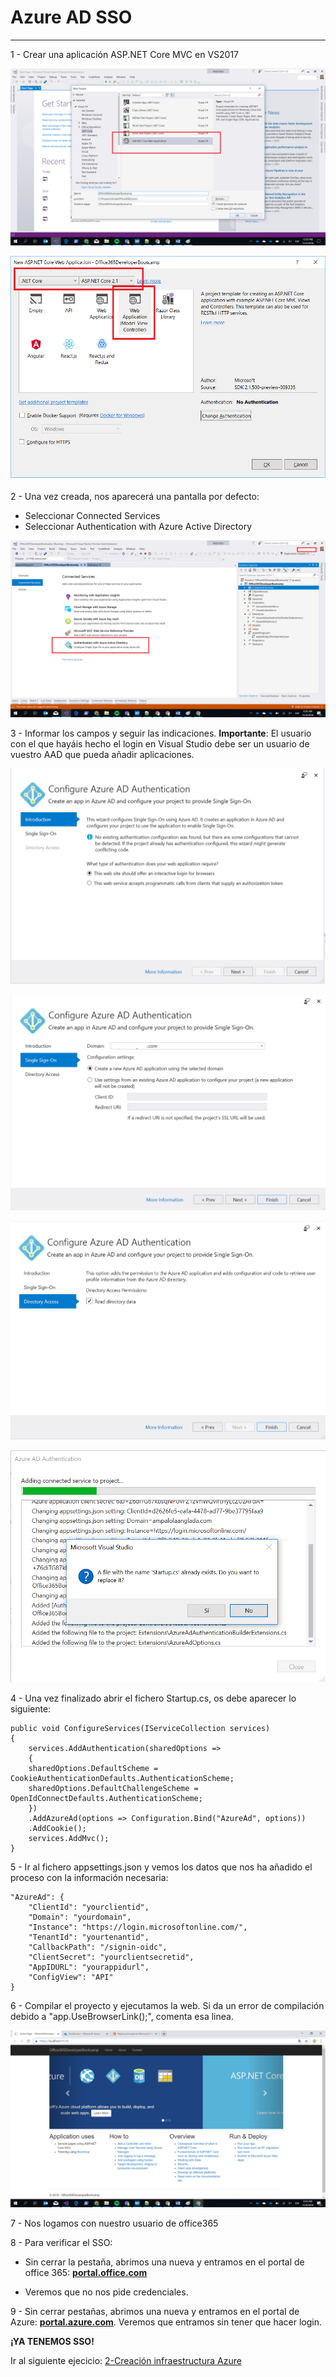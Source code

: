 # Azure AD SSO

----------
1 - Crear una aplicación ASP.NET Core MVC en VS2017

![alt text](../media/SSO/VS2017MVC1.png)
          
![alt text2](../media/SSO/VS2017MVC2.png)

2 - Una vez creada, nos aparecerá una pantalla por defecto:

- Seleccionar Connected Services
- Seleccionar Authentication with Azure Active Directory 
  
![alt text3](../media/SSO/VS2017MVC3.png)

3 - Informar los campos y seguir las indicaciones. **Importante**: El usuario con el que hayáis  hecho el login en Visual Studio debe ser un usuario de vuestro AAD que pueda añadir aplicaciones.

![alt text3](../media/SSO/azure_ad_configuration.png)

![alt text3](../media/SSO/azure_ad_configuration_2.png)

![alt text3](../media/SSO/azure_ad_configuration_3.png)

![alt text3](../media/SSO/code_replace.png)

4 - Una vez finalizado abrir el fichero Startup.cs, os debe aparecer lo siguiente:

	public void ConfigureServices(IServiceCollection services)
	{	
		services.AddAuthentication(sharedOptions =>  
		{  
		sharedOptions.DefaultScheme = CookieAuthenticationDefaults.AuthenticationScheme;  
		sharedOptions.DefaultChallengeScheme = OpenIdConnectDefaults.AuthenticationScheme;  
		})  
		.AddAzureAd(options => Configuration.Bind("AzureAd", options))  
		.AddCookie();  
		services.AddMvc();  
	}

5 - Ir al fichero appsettings.json y vemos los datos que nos ha añadido el proceso con la información necesaria:

	"AzureAd": {
	    "ClientId": "yourclientid",
	    "Domain": "yourdomain",
	    "Instance": "https://login.microsoftonline.com/",
	    "TenantId": "yourtenantid",
	    "CallbackPath": "/signin-oidc",
	    "ClientSecret": "yourclientsecretid",
	    "AppIDURL": "yourappidurl",
	    "ConfigView": "API"
	}

6 - Compilar el proyecto y ejecutamos la web.  Si da un error de compilación debido a "app.UseBrowserLink();", comenta esa linea.

![alt text3](../media/SSO/VS2017MVC4.png)

7 - Nos logamos con nuestro usuario de office365

8 - Para verificar el SSO:

- Sin cerrar la pestaña, abrimos una nueva y entramos en el portal de office 365: **[portal.office.com](http://portal.office.com "portal office 365")**
  
- Veremos que no nos pide credenciales.

9 - Sin cerrar pestañas, abrimos una nueva y entramos en el portal de Azure: **[portal.azure.com](https://portal.azure.com "portal azure")**. Veremos que entramos sin tener que hacer login.

**¡YA TENEMOS SSO!**

Ir al siguiente ejecicio: [2-Creación infraestructura Azure](../2_Creación_infraestructura_Azure/readme.md)

